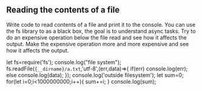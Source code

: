 ## Reading the contents of a file

Write code to read contents of a file and print it to the console. 
You can use the fs library to as a black box, the goal is to understand async tasks. 
Try to do an expensive operation below the file read and see how it affects the output. 
Make the expensive operation more and more expensive and see how it affects the output. 

let fs=require('fs');
console.log("file system");
fs.readFile(`{__dirname}/a.txt`,'utf-8',(err,data)=>{
   if(err) console.log(err);
   else console.log(data);
});
console.log('outside filesystem');
let sum=0;
for(let i=0;i<1000000000;i++){
  sum+=i;
}
console.log(sum);

